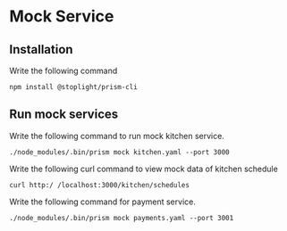 # Mock Service

## Installation
Write the following command
```
npm install @stoplight/prism-cli
```

## Run mock services
Write the following command to run mock kitchen service.
```
./node_modules/.bin/prism mock kitchen.yaml --port 3000
```

Write the following curl command to view mock data of kitchen schedule
```
curl http:/ /localhost:3000/kitchen/schedules
```

Write the following command for payment service.
```
./node_modules/.bin/prism mock payments.yaml --port 3001
```